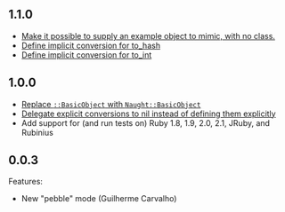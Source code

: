 ## 1.1.0

  - [Make it possible to supply an example object to mimic, with no class.](https://github.com/avdi/naught/commit/df2b62c027812760ce200177ce056929b5aea339)
  - [Define implicit conversion for to_hash](https://github.com/avdi/naught/commit/e20dc472d3bc71ba927d6ddb0fb0032e1646df77)
  - [Define implicit conversion for to_int](https://github.com/avdi/naught/commit/d32d4ea32a9a847bffd6cf18f480bdfaaf7a3641)

## 1.0.0

  - [Replace `::BasicObject` with `Naught::BasicObject`](https://github.com/avdi/naught/commit/8defad0bf9eb65e33054bf0a6e9c625c87c3e6df)
  - [Delegate explicit conversions to nil instead of defining them explicitly](https://github.com/avdi/naught/commit/85c195de80ed56993b88f47e09112c903a92a167)
  - Add support for (and run tests on) Ruby 1.8, 1.9, 2.0, 2.1, JRuby, and Rubinius

## 0.0.3

Features:

  - New "pebble" mode (Guilherme Carvalho)

